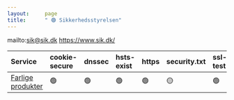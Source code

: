 ```yaml
---
layout:     page
title:      " 🟢 Sikkerhedsstyrelsen"
---
```


mailto:sik@sik.dk https://www.sik.dk/

| Service                                                          | cookie-secure   | dnssec   | hsts-exist   | https   | security.txt   | ssl-test   |
|:-----------------------------------------------------------------|:----------------|:---------|:-------------|:--------|:---------------|:-----------|
| [Farlige produkter](https://www.sik.dk/privat/farlige-produkter) | 🟢               | 🟢        | 🟢            | 🟢       | 🟡              | 🟢          |


